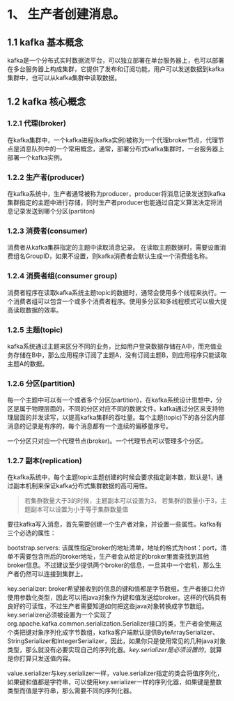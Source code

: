 # 1、 生产者创建消息。
## 1.1 kafka 基本概念
kafka是一个分布式实时数据流平台，可以独立部署在单台服务器上，也可以部署在多台服务器上构成集群，它提供了发布和订阅功能，用户可以发送数据到kafka集群中，也可以从kafka集群中读取数据。
## 1.2 kafka 核心概念 
### 1.2.1 代理(broker)
在kafka集群中，一个kafka进程(kafka实例)被称为一个代理broker节点，代理节点是消息队列中的一个常用概念，通常，部署分布式kafka集群时，一台服务器上部署一个kafka实例。
### 1.2.2 生产者(producer)
在kafka系统中，生产者通常被称为producer，producer将消息记录发送到kafka集群指定的主题中进行存储，同时生产者producer也能通过自定义算法决定将消息记录发送到哪个分区(partiton)
### 1.2.3 消费者(consumer)
消费者从kafka集群指定的主题中读取消息记录。
在读取主题数据时，需要设置消费组名GroupID，如果不设置，则kafka消费者会默认生成一个消费组名称。
### 1.2.4 消费者组(consumer group)
消费者程序在读取kafka系统主题topic的数据时，通常会使用多个线程来执行。一个消费者组可以包含一个或多个消费者程序。使用多分区和多线程模式可以极大提高读取数据的效率。
### 1.2.5 主题(topic)
kafka系统通过主题来区分不同的业务，比如用户登录数据存储在A中，而充值业务存储在B中，那么应用程序订阅了主题A，没有订阅主题B，则应用程序只能读取主题A的数据。
### 1.2.6 分区(partition)
每一个主题中可以有一个或者多个分区(partition)，在kafka系统设计思想中，分区是属于物理层面的，不同的分区对应不同的数据文件。kafka通过分区来支持物理层面的并发读写，以提高kafka集群的吞吐量。每个主题(topic)下的各分区内部消息的记录是有序的，每个消息都有一个连续的偏移量序号。

一个分区只对应一个代理节点(broker)。一个代理节点可以管理多个分区。
### 1.2.7 副本(replication)
在kafka系统中，每个主题topic主题创建的时候会要求指定副本数，默认是1，通过副本机制来保证kafka分布式集群数据的高可用性。
>若集群数量大于3的时候，主题副本可以设置为3，
>若集群的数量小于3，主题副本可以设置为小于等于集群数量值
>
要往kafka写入消息，首先需要创建一个生产者对象，并设置一些属性。kafka有三个必选的属性：

bootstrap.servers: 该属性指定broker的地址清单，地址的格式为host：port，清单不需要包含所后的broker地址，生产者会从给定的broker里面查找到其他broker信息。不过建议至少提供两个broker的信息，一旦其中一个宕机，那么生产者仍然可以连接到集群上。

key.serializer: broker希望接收到的信息的键和值都是字节数组。生产者接口允许使用参数化类型，因此可以把java对象作为键和值发送给broker。这样的代码具有良好的可读性，不过生产者需要知道如何把这些java对象转换成字节数组。key.serializer必须被设置为一个实现了org.apache.kafka.common.serialization.Serializer接口的类，生产者会使用这个类把键对象序列化成字节数组，kafka客户端默认提供ByteArraySerializer、StringSerializer和IntegerSerializer，因此，如果你只是使用常见的几种java对象类型，那么就没有必要实现自己的序列化器。*key.serializer是必须设置的*，就算是你打算只发送值内容。

value.serializer与key.serializer一样，value.serializer指定的类会将值序列化，如果键和值都是字符串，可以使用key.serializer一样的序列化器，如果键是整数类型而值是字符串，那么需要不同的序列化器。